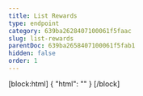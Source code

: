 ```yaml
---
title: List Rewards
type: endpoint
category: 639ba2628407100061f5faac
slug: list-rewards
parentDoc: 639ba2658407100061f5fab1
hidden: false
order: 1
---
```

[block:html]
{
  "html": "<style>\n.LanguagePicker-divider { \n  display: none; }\n</style>"
}
[/block]